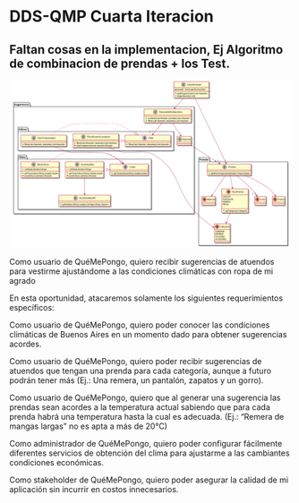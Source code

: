 # DDS-QMP Cuarta Iteracion
## Faltan cosas en la implementacion, Ej Algoritmo de combinacion de prendas + los Test.
![](QueMePongo4.png)

Como usuario de QuéMePongo, quiero recibir sugerencias de atuendos para vestirme ajustándome a las condiciones climáticas con ropa de mi agrado

En esta oportunidad, atacaremos solamente los siguientes requerimientos específicos:

Como usuario de QuéMePongo, quiero poder conocer las condiciones climáticas de Buenos Aires en un momento dado para obtener sugerencias acordes.

Como usuario de QuéMePongo, quiero poder recibir sugerencias de atuendos que tengan una prenda para cada categoría, aunque a futuro podrán tener más (Ej.: Una remera, un pantalón, zapatos y un gorro).

Como usuario de QuéMePongo, quiero que al generar una sugerencia las prendas sean acordes a la temperatura actual sabiendo que para cada prenda habrá una temperatura hasta la cual es adecuada. (Ej.: “Remera de mangas largas” no es apta a más de 20°C)

Como administrador de QuéMePongo, quiero poder configurar fácilmente diferentes servicios de obtención del clima para ajustarme a las cambiantes condiciones económicas.

Como stakeholder de QuéMePongo, quiero poder asegurar la calidad de mi aplicación sin incurrir en costos innecesarios. 
